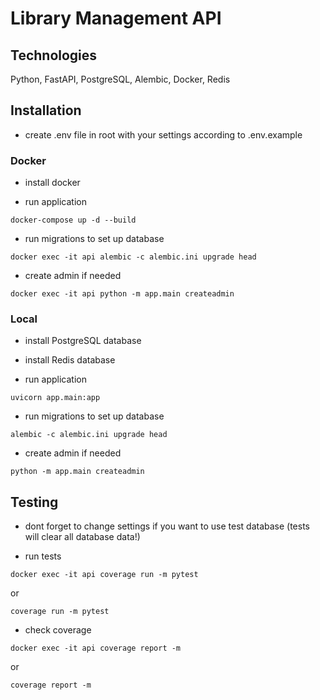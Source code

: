 # Library Management API


## Technologies

Python, FastAPI, PostgreSQL, Alembic, Docker, Redis

## Installation

- create .env file in root with your settings according to .env.example

### Docker

- install docker

- run application
```
docker-compose up -d --build
```

- run migrations to set up database
```
docker exec -it api alembic -c alembic.ini upgrade head
```

- create admin if needed
```
docker exec -it api python -m app.main createadmin
```

### Local

- install PostgreSQL database
- install Redis database

- run application
```
uvicorn app.main:app
```

- run migrations to set up database
```
alembic -c alembic.ini upgrade head
```

- create admin if needed
```
python -m app.main createadmin
```

## Testing

- dont forget to change settings if you want to use test database 
(tests will clear all database data!)

- run tests
```
docker exec -it api coverage run -m pytest
```
or
```
coverage run -m pytest
```

- check coverage
```
docker exec -it api coverage report -m 
```
or
```
coverage report -m
```